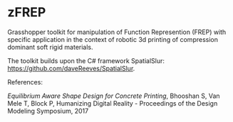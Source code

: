 # zFREP

Grasshopper toolkit for manipulation of Function Represention (FREP) with specific application in the context of robotic 3d printing of compression dominant soft rigid materials.

The toolkit builds upon the C# framework SpatialSlur: https://github.com/daveReeves/SpatialSlur.

References:

_Equilibrium Aware Shape Design for Concrete Printing_, Bhooshan S, Van Mele T, Block P, Humanizing Digital Reality - Proceedings of the Design Modeling Symposium, 2017





